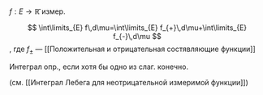 $f:E\to \mathbb{\bar{R}}$ измер.

$$
\int\limits_{E} f\,d\mu=\int\limits_{E} f_{+}\,d\mu+\int\limits_{E} f_{-}\,d\mu
$$
, где $f_{\pm}$ — [[Положительная и отрицательная состявляющие функции]]

Интеграл опр., если хотя бы одно из слаг. конечно.

(см. [[Интеграл Лебега для неотрицательной измеримой функции]])